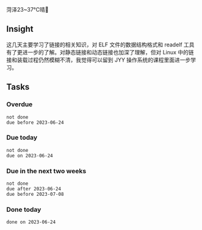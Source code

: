 菏泽23~37℃晴🔆
## Insight

这几天主要学习了链接的相关知识，对 ELF 文件的数据结构格式和 readelf 工具有了更进一步的了解。对静态链接和动态链接也加深了理解，但对 Linux 中的链接和装载过程仍然模糊不清，我觉得可以留到 JYY 操作系统的课程里面进一步学习。




## Tasks
### Overdue
```tasks
not done
due before 2023-06-24
```

### Due today
```tasks
not done
due on 2023-06-24
```

### Due in the next two weeks
```tasks
not done
due after 2023-06-24
due before 2023-07-08
```

### Done today
```tasks
done on 2023-06-24
```
